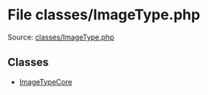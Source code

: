 File classes/ImageType.php
=========

Source: [classes/ImageType.php](https://github.com/PrestaShop/PrestaShop/blob/1.5.0.13/classes/ImageType.php)


Classes
-------

* [ImageTypeCore](class.ImageTypeCore.md)


